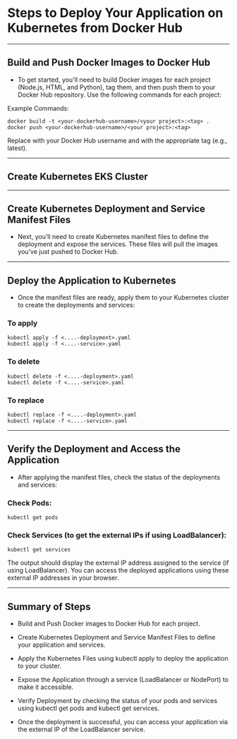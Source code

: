 # Steps to Deploy Your Application on Kubernetes from Docker Hub
---
## Build and Push Docker Images to Docker Hub
- To get started, you'll need to build Docker images for each project (Node.js, HTML, and Python), tag them, and then push them to your Docker Hub repository. Use the following commands for each project:

Example Commands:
```
docker build -t <your-dockerhub-username>/<your project>:<tag> .
docker push <your-dockerhub-username>/<your project>:<tag>
```

Replace <your-dockerhub-username> with your Docker Hub username and <tag> with the appropriate tag (e.g., latest).

---

## Create Kubernetes EKS Cluster

---

## Create Kubernetes Deployment and Service Manifest Files
- Next, you’ll need to create Kubernetes manifest files to define the deployment and expose the services. These files will pull the images you’ve just pushed to Docker Hub.

---

## Deploy the Application to Kubernetes
- Once the manifest files are ready, apply them to your Kubernetes cluster to create the deployments and services:

### To apply
```
kubectl apply -f <....-deployment>.yaml
kubectl apply -f <....-service>.yaml
```

### To delete
```
kubectl delete -f <....-deployment>.yaml
kubectl delete -f <....-service>.yaml
```

### To replace
```
kubectl replace -f <....-deployment>.yaml
kubectl replace -f <....-service>.yaml
```
---

## Verify the Deployment and Access the Application
- After applying the manifest files, check the status of the deployments and services:

### Check Pods:
```
kubectl get pods
```

### Check Services (to get the external IPs if using LoadBalancer):
```
kubectl get services
```

The output should display the external IP address assigned to the service (if using LoadBalancer). You can access the deployed applications using these external IP addresses in your browser.

---

## Summary of Steps
- Build and Push Docker images to Docker Hub for each project.

- Create Kubernetes Deployment and Service Manifest Files to define your application and services.

- Apply the Kubernetes Files using kubectl apply to deploy the application to your cluster.

- Expose the Application through a service (LoadBalancer or NodePort) to make it accessible.

- Verify Deployment by checking the status of your pods and services using kubectl get pods and kubectl get services.

- Once the deployment is successful, you can access your application via the external IP of the LoadBalancer service.

